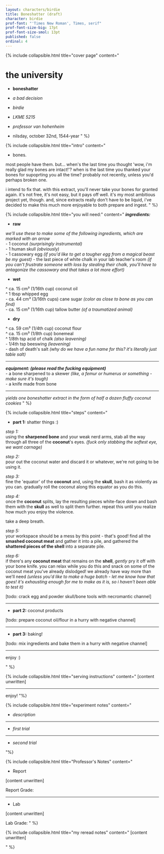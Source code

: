 ```yaml
---
layout: characters/birdie
title: Boneshatter (draft)
character: birdie
prof-font: "'Times New Roman', Times, serif"
prof-font-size-big: 17pt
prof-font-size-smol: 13pt
published: false
ordinal: 4
---
```

{% include collapsible.html title="cover page" content="
# the university

- **boneshatter**  
- *a bad decision*  

- *birdie*  
- *LKME 5215*  
- *professor van hohenheim* 
- nilsday, october 32nd, 1544-year
" %}

{% include collapsible.html title="intro" content="
- bones.

most people have them. but... when's the last time you thought 'wow, i'm really glad my bones are intact!'? when is the last time you thanked your bones for supoprting you all the time? probably not recently, unless you'd perhaps broken one. 

i intend to fix that. with this extract, you'll never take your bones for granted again. it's not free, it's not easy, but it pays off well. it's my most ambitious project yet, though. and, since extracts really don't have to be liquid, i've decided to make this much more enjoyable to both prepare and ingest.
" %}

{% include collapsible.html title="you will need:" content="
***ingredients:***  

- **raw**  

*we'll use these to make some of the following ingredients, which are marked with an arrow*  
\- 1 coconut *(surprisingly instrumental)*  
\- 1 human skull *(obviously)*  
\- 1 cassowary egg *(if you'd like to get  a tougher egg from a magical beast be my guest)*
\- the last piece of white chalk in your lab teacher's room *(if you can't frustrate someone with loss by stealing their chalk, you'll have to antagonize the cassowary and that takes a lot more effort)*

- **wet**  

^ ca. 15 cm³ (1/16th cup) coconut oil  
^ 1 tbsp whipped egg  
\- ca. 44 cm³ (3/16th cups) cane sugar *(color as close to bone as you can find)*  
\- ca. 15 cm³ (1/16th cup) tallow butter *(of a traumatized animal)*  

- **dry**  

^ ca. 59 cm³ (1/4th cup) coconut flour  
^ ca. 15 cm³ (1/8th cup) bonemeal  
^ 1/8th tsp acid of chalk *(also leavening)*  
\- 1/4th tsp beeswing *(leavening)*  
\- dash of death's salt *(why do we have a fun name for this? it's literally just table salt)*  

---

***equipment: (please read the fucking equipment)***  
\- a bone sharpened to a skewer *(like, a femur or humerus or something - make sure it's tough)*  
\- a knife made from bone

---

*yields one boneshatter extract in the form of half a dozen fluffy coconut cookies*
" %}

{% include collapsible.html title="steps" content="

- **part 1:** shatter things :)

*step 1:*  
using the **sharpened bone** and your weak nerd arms, stab all the way through all three of the **coconut**'s eyes. *(fuck only stabbing the softest eye, we want carnage)*

*step 2:*  
pour out the coconut water and discard it or whatever, we're not going to be using it.

*step 3:*  
fine the 'equator' of the **coconut** and, using the **skull**, bash it as violently as you can. gradually roll the coconut along this equator as you do this.

*step 4:*  
once the **coconut** splits, lay the resulting pieces white-face down and bash them with the **skull** as well to split them further. repeat this until you realize how much you enjoy the violence.

take a deep breath.

*step 5:*  
your workspace should be a mess by this point - that's good! find all the **smashed coconut meat** and gather it into a pile, and gathered the **shattered pieces of the shell** into a separate pile.

*step 6:*  
if there's any **coconut meat** that remains on the **shell**, *gently* pry it off with your bone knife. you can relax while you do this and snack on some of the coconut meat you've already dislodged! we already have way more than we'll need *(unless you'd like to make a huge batch - let me know how that goes! it's exhausting enough for me to make as it is, so i haven't been able to test it)*

[todo: crack egg and powder skull/bone tools with necromantic channel]

---

- **part 2:** coconut products

[todo: prepare coconut oil/flour in a hurry with negative channel]

---

- **part 3:** baking!

[todo: mix ingredients and bake them in a hurry with negative channel]

---

enjoy :)

" %}

{% include collapsible.html title="serving instructions" content="
[content unwritten]

---

enjoy!
"%}

{% include collapsible.html title="experiment notes" content="
- *description*


---

- *first trial*

---

- *second trial*

"%}

{% include collapsible.html title="<span class='note'>Professor's Notes</span>" content="
<ul><li class='note'>Report</li></ul>

<span class='note'>[content unwritten]

<span class='underline note'>Report Grade: 

---

<ul><li class='note'>Lab</li></ul>

<span class='note'>[content unwritten]

<span class='underline note'>Lab Grade: 
" %}

{% include collapsible.html title="<span class='reread'>my reread notes</span>" content="
<span class='reread'>[content unwritten]

" %}